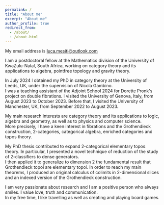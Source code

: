 ```yaml
---
permalink: /
title: "About me"
excerpt: "About me"
author_profile: true
redirect_from: 
  - /about/
  - /about.html
---
```


My email address is luca.mesiti@outlook.com

I am a postdoctoral fellow at the Mathematics division of the University of KwaZulu-Natal, South Africa, working on category theory and its applications to algebra, pointfree topology and gravity theory.

In July 2024 I obtained my PhD in category theory at the University of Leeds, UK, under the supervision of Nicola Gambino.<br /> I was a teaching assistant of the Adjoint School 2024 for Dorette Pronk's project on double fibrations. I visited the University of Genova, Italy, from August 2023 to October 2023. Before that, I visited the University of Manchester, UK, from September 2022 to August 2023.<br />

My main research interests are category theory and its applications to logic, algebra and geometry, as well as to physics and computer science.<br /> More precisely, I have a keen interest in fibrations and the Grothendieck construction, 2-categories, categorical algebra, enriched categories and topos theory.

My PhD thesis contributed to expand 2-categorical elementary topos theory. In particular, I presented a novel technique of reduction of the study of 2-classifiers to dense generators.<br /> I then applied it to generalize to dimension 2 the fundamental result that Grothendieck topoi are elementary topoi. In order to reach my main theorems, I produced an original calculus of colimits in 2-dimensional slices and an indexed version of the Grothendieck construction.

I am very passionate about research and I am a positive person who always smiles. I value love, truth and communication.<br /> In my free time, I like travelling as well as creating and playing board games.
